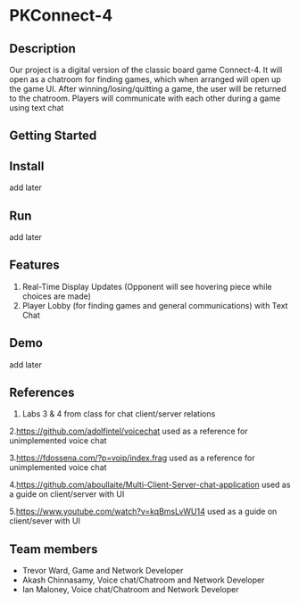 # PKConnect-4


## Description

Our project is a digital version of the classic board game Connect-4.
It will open as a chatroom for finding games, which when arranged will open up the game UI.
After winning/losing/quitting a game, the user will be returned to the chatroom.
Players will communicate with each other during a game using text chat

## Getting Started

## Install
add later
## Run
add later

## Features

1. Real-Time Display Updates (Opponent will see hovering piece while choices are made)
2. Player Lobby (for finding games and general communications) with Text Chat

## Demo
add later

## References

1. Labs 3 & 4 from class for chat client/server relations

2.https://github.com/adolfintel/voicechat used as a reference for unimplemented voice chat

3.https://fdossena.com/?p=voip/index.frag used as a reference for unimplemented voice chat

4.https://github.com/aboullaite/Multi-Client-Server-chat-application used as a guide on client/server with UI

5.https://www.youtube.com/watch?v=kqBmsLvWU14 used as a guide on client/sever with UI

## Team members

* Trevor Ward, Game and Network Developer
* Akash Chinnasamy, Voice chat/Chatroom and Network Developer
* Ian Maloney, Voice chat/Chatroom  and Network Developer
